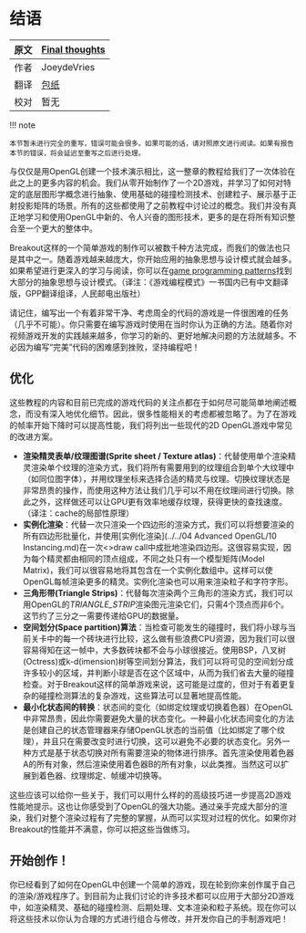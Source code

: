 # 结语

原文    | [Final thoughts](https://learnopengl.com/#!In-Practice/2D-Game/Final-thoughts)
-----   |  ----
作者    | JoeydeVries
翻译    | [包纸](https://github.com/ShirokoSama)
校对    | 暂无

!!! note

	本节暂未进行完全的重写，错误可能会很多。如果可能的话，请对照原文进行阅读。如果有报告本节的错误，将会延迟至重写之后进行处理。

与仅仅是用OpenGL创建一个技术演示相比，这一整章的教程给我们了一次体验在此之上的更多内容的机会。我们从零开始制作了一个2D游戏，并学习了如何对特定的底层图形学概念进行抽象、使用基础的碰撞检测技术、创建粒子、展示基于正射投影矩阵的场景。所有的这些都使用了之前教程中讨论过的概念。我们并没有真正地学习和使用OpenGL中新的、令人兴奋的图形技术，更多的是在将所有知识整合至一个更大的整体中。

Breakout这样的一个简单游戏的制作可以被数千种方法完成，而我们的做法也只是其中之一。随着游戏越来越庞大，你开始应用的抽象思想与设计模式就会越多。如果希望进行更深入的学习与阅读，你可以在[game programming patterns](http://gameprogrammingpatterns.com/)找到大部分的抽象思想与设计模式。（译注：《游戏编程模式》一书国内已有中文翻译版，GPP翻译组译，人民邮电出版社）

请记住，编写出一个有着非常干净、考虑周全的代码的游戏是一件很困难的任务（几乎不可能）。你只需要在编写游戏时使用在当时你认为正确的方法。随着你对视频游戏开发的实践越来越多，你学习的新的、更好地解决问题的方法就越多。不必因为编写“完美”代码的困难感到挫败，坚持编程吧！

## 优化

这些教程的内容和目前已完成的游戏代码的关注点都在于如何尽可能简单地阐述概念，而没有深入地优化细节。因此，很多性能相关的考虑都被忽略了。为了在游戏的帧率开始下降时可以提高性能，我们将列出一些现代的2D OpenGL游戏中常见的改进方案。

- **渲染精灵表单/纹理图谱(Sprite sheet / Texture atlas)**：代替使用单个渲染精灵渲染单个纹理的渲染方式，我们将所有需要用到的纹理组合到单个大纹理中（如同位图字体），并用纹理坐标来选择合适的精灵与纹理。切换纹理状态是非常昂贵的操作，而使用这种方法让我们几乎可以不用在纹理间进行切换。除此之外，这样做还可以让GPU更有效率地缓存纹理，获得更快的查找速度。（译注：cache的局部性原理）
- **实例化渲染**：代替一次只渲染一个四边形的渲染方式，我们可以将想要渲染的所有四边形批量化，并使用[实例化渲染](../../04 Advanced OpenGL/10 Instancing.md)在一次<><fun>draw call</fun>中成批地渲染四边形。这很容易实现，因为每个精灵都由相同的顶点组成，不同之处只有一个模型矩阵(Model Matrix)，我们可以很容易地将其包含在一个实例化数组中。这样可以使OpenGL每帧渲染更多的精灵。实例化渲染也可以用来渲染粒子和字符字形。
- **三角形带(Triangle Strips)**：代替每次渲染两个三角形的渲染方式，我们可以用OpenGL的<var>TRIANGLE_STRIP</var>渲染图元渲染它们，只需4个顶点而非6个。这节约了三分之一需要传递给GPU的数据量。
- **空间划分(Space partition)算法**：当检查可能发生的碰撞时，我们将小球与当前关卡中的每一个砖块进行比较，这么做有些浪费CPU资源，因为我们可以很容易得知在这一帧中，大多数砖块都不会与小球很接近。使用BSP，八叉树(Octress)或k-d(imension)树等空间划分算法，我们可以将可见的空间划分成许多较小的区域，并判断小球是否在这个区域中，从而为我们省去大量的碰撞检查。对于Breakout这样的简单游戏来说，这可能是过度的，但对于有着更复杂的碰撞检测算法的复杂游戏，这些算法可以显著地提高性能。
- **最小化状态间的转换**：状态间的变化（如绑定纹理或切换着色器）在OpenGL中非常昂贵，因此你需要避免大量的状态变化。一种最小化状态间变化的方法是创建自己的状态管理器来存储OpenGL状态的当前值（比如绑定了哪个纹理），并且只在需要改变时进行切换，这可以避免不必要的状态变化。另外一种方式是基于状态切换对所有需要渲染的物体进行排序。首先渲染使用着色器A的所有对象，然后渲染使用着色器B的所有对象，以此类推。当然这可以扩展到着色器、纹理绑定、帧缓冲切换等。

这些应该可以给你一些关于，我们可以用什么样的的高级技巧进一步提高2D游戏性能地提示。这也让你感受到了OpenGL的强大功能。通过亲手完成大部分的渲染，我们对整个渲染过程有了完整的掌握，从而可以实现对过程的优化。如果你对Breakout的性能并不满意，你可以把这些当做练习。

## 开始创作！

你已经看到了如何在OpenGL中创建一个简单的游戏，现在轮到你来创作属于自己的渲染/游戏程序了。到目前为止我们讨论的许多技术都可以应用于大部分2D游戏中，如渲染精灵、基础的碰撞检测、后期处理、文本渲染和粒子系统。现在你可以将这些技术以你认为合理的方式进行组合与修改，并开发你自己的手制游戏吧！

